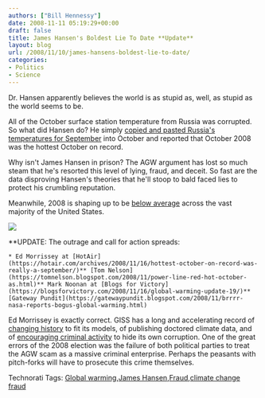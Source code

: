 ```yaml
---
authors: ["Bill Hennessy"]
date: 2008-11-11 05:19:29+00:00
draft: false
title: James Hansen's Boldest Lie To Date **Update**
layout: blog
url: /2008/11/10/james-hansens-boldest-lie-to-date/
categories:
- Politics
- Science
---
```


Dr. Hansen apparently believes the world is as stupid as, well, as stupid as the world seems to be.

 

All of the October surface station temperature from Russia was corrupted. So what did Hansen do? He simply [copied and pasted Russia's temperatures for September](https://wattsupwiththat.com/2008/11/10/giss-releases-october-2008-data/) into October and reported that October 2008 was the hottest October on record.

 

Why isn't James Hansen in prison? The AGW argument has lost so much steam that he's resorted this level of lying, fraud, and deceit. So fast are the data disproving Hansen's theories that he'll stoop to bald faced lies to protect his crumbling reputation. 

 

Meanwhile, 2008 is shaping up to be [below average](https://www.ncdc.noaa.gov/img/climate/research/2008/oct/01_10_2008_DvTempRank_pg.gif) across the vast majority of the United States. 

 

![](https://www.ncdc.noaa.gov/img/climate/research/2008/oct/01_10_2008_DvTempRank_pg.gif)


 

 

 

**UPDATE: The outrage and call for action spreads:

 

    * Ed Morrissey at [HotAir](https://hotair.com/archives/2008/11/16/hottest-october-on-record-was-really-a-september/)** [Tom Nelson](https://tomnelson.blogspot.com/2008/11/power-line-red-hot-october-as.html)** Mark Noonan at [Blogs for Victory](https://blogsforvictory.com/2008/11/16/global-warming-update-19/)** [Gateway Pundit](https://gatewaypundit.blogspot.com/2008/11/brrrr-nasa-reports-bogus-global-warming.html)  

Ed Morrissey is exactly correct. GISS has a long and accelerating record of [changing history](https://wattsupwiththat.com/2008/11/14/the-evolution-of-the-giss-temperature-product/) to fit its models, of publishing doctored climate data, and of [encouraging criminal activity](https://www.zmag.org/znet/viewArticle/14581) to hide its own corruption. One of the great errors of the 2008 election was the failure of both political parties to treat the AGW scam as a massive criminal enterprise. Perhaps the peasants with pitch-forks will have to prosecute this crime themselves.

 

  

Technorati Tags: [Global warming](https://technorati.com/tags/Global%20warming),[James Hansen](https://technorati.com/tags/James%20Hansen),[Fraud](https://technorati.com/tags/Fraud),[climate change fraud](https://technorati.com/tags/climate%20change%20fraud)
